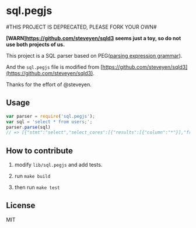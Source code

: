 # sql.pegjs

#THIS PROJECT IS DEPRECATED, PLEASE FORK YOUR OWN#

**[WARN]https://github.com/steveyen/sqld3 seems just a toy, so do not use both projects of us.**

This project is a SQL parser based on PEG([parsing expression grammar](http://en.wikipedia.org/wiki/Parsing_expression_grammar)).

And the `sql.pegjs` file is modified from [https://github.com/steveyen/sqld3](https://github.com/steveyen/sqld3).

Thanks for the effort of @steveyen.

## Usage

```js
var parser = require('sql.pegjs');
var sql = 'select * from users;';
parser.parse(sql)
// => [{"stmt":"select","select_cores":[{"results":[{"column":"*"}],"from":[{"table":"users"}]}]}]);

```


## How to contribute

1. modify `lib/sql.pegjs` and add tests.

1. run `make build`

1. then run `make test`

## License

MIT
